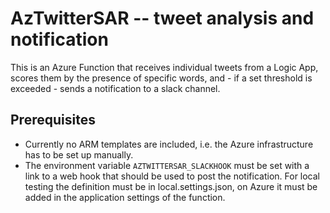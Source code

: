 AzTwitterSAR -- tweet analysis and notification
===============================================

This is an Azure Function that receives individual tweets from a Logic App,
scores them by the presence of specific words, and - if a set threshold is
exceeded - sends a notification to a slack channel.


Prerequisites
-------------

* Currently no ARM templates are included, i.e. the Azure infrastructure has
  to be set up manually.
* The environment variable `AZTWITTERSAR_SLACKHOOK` must be set with a link
  to a web hook that should be used to post the notification. For local
  testing the definition must be in local.settings.json, on Azure it must
  be added in the application settings of the function.
